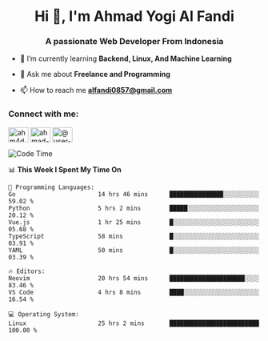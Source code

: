 <h1 align="center">Hi 👋, I'm Ahmad Yogi Al Fandi</h1>
<h3 align="center">A passionate Web Developer From Indonesia</h3>

- 🌱 I’m currently learning **Backend, Linux, And Machine Learning**

- 💬 Ask me about **Freelance and Programming**

- 📫 How to reach me **<alfandi0857@gmail.com>**

<h3 align="left">Connect with me:</h3>
<p align="left">
<a href="https://instagram.com/ahyalfan" target="blank"><img align="center" src="https://raw.githubusercontent.com/rahuldkjain/github-profile-readme-generator/master/src/images/icons/Social/instagram.svg" alt="ahm4d_alf" height="30" width="40" /></a>
  <a href="https://linkedin.com/in/ahmad-yogi-al-fandi" target="blank"><img align="center" src="https://raw.githubusercontent.com/rahuldkjain/github-profile-readme-generator/master/src/images/icons/Social/linked-in-alt.svg" alt="ahmad-yogi-al-fandi" height="30" width="40" /></a>
<a href="https://www.youtube.com/channel/UCLI1Dos-XvgatVk20PHrq2A" target="blank"><img align="center" src="https://raw.githubusercontent.com/rahuldkjain/github-profile-readme-generator/master/src/images/icons/Social/youtube.svg" alt="@user-et3bg8ny5g" height="30" width="40" /></a>
</p>

<!--START_SECTION:waka-->
![Code Time](http://img.shields.io/badge/Code%20Time-175%20hrs%2015%20mins-blue)

📊 **This Week I Spent My Time On** 

```text
💬 Programming Languages: 
Go                       14 hrs 46 mins      ███████████████░░░░░░░░░░   59.02 % 
Python                   5 hrs 2 mins        █████░░░░░░░░░░░░░░░░░░░░   20.12 % 
Vue.js                   1 hr 25 mins        █░░░░░░░░░░░░░░░░░░░░░░░░   05.68 % 
TypeScript               58 mins             █░░░░░░░░░░░░░░░░░░░░░░░░   03.91 % 
YAML                     50 mins             █░░░░░░░░░░░░░░░░░░░░░░░░   03.39 % 

🔥 Editors: 
Neovim                   20 hrs 54 mins      █████████████████████░░░░   83.46 % 
VS Code                  4 hrs 8 mins        ████░░░░░░░░░░░░░░░░░░░░░   16.54 % 

💻 Operating System: 
Linux                    25 hrs 2 mins       █████████████████████████   100.00 % 
```


<!--END_SECTION:waka-->
